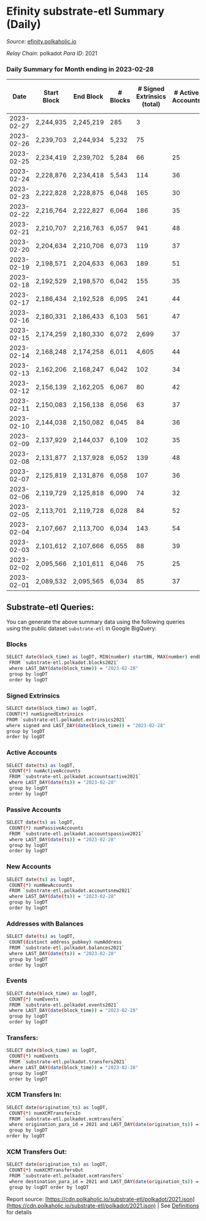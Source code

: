 # Efinity substrate-etl Summary (Daily)

_Source_: [efinity.polkaholic.io](https://efinity.polkaholic.io)

*Relay Chain*: polkadot
*Para ID*: 2021



### Daily Summary for Month ending in 2023-02-28


| Date | Start Block | End Block | # Blocks | # Signed Extrinsics (total) | # Active Accounts | # Passive | # New | # Addresses with Balances | # Events | # Transfers | # XCM Transfers In | # XCM Transfers Out | Issues | 
| ---- | ----------- | --------- | -------- | --------------------------- | ----------------- | --------- | ----- | ------------------------- | -------- | ----------- | ------------------ | ------------------- | ------ |
| 2023-02-27 | 2,244,935 | 2,245,219 | 285 | 3 |  |  |  |  | 584 |   |   |   |  |
| 2023-02-26 | 2,239,703 | 2,244,934 | 5,232 | 75 |  |  |  | 16,132 | 10,836 | 16  |   |   |  |
| 2023-02-25 | 2,234,419 | 2,239,702 | 5,284 | 66 | 25 | 6 |  | 16,127 | 10,883 | 20  |   |   |  |
| 2023-02-24 | 2,228,876 | 2,234,418 | 5,543 | 114 | 36 | 12 | 4 | 16,128 | 11,856 | 29  |   |   |  |
| 2023-02-23 | 2,222,828 | 2,228,875 | 6,048 | 165 | 30 | 13 | 6 | 16,125 | 12,839 | 25  |   |   |  |
| 2023-02-22 | 2,216,764 | 2,222,827 | 6,064 | 186 | 35 | 12 | 5 | 16,119 | 13,010 | 28  |   |   |  |
| 2023-02-21 | 2,210,707 | 2,216,763 | 6,057 | 941 | 48 | 8 | 4 | 16,114 | 20,640 | 56  |   |   |  |
| 2023-02-20 | 2,204,634 | 2,210,706 | 6,073 | 119 | 37 | 17 | 9 | 16,110 | 12,742 | 35  |   |   |  |
| 2023-02-19 | 2,198,571 | 2,204,633 | 6,063 | 189 | 51 | 10 | 5 | 16,101 | 13,088 | 42  |   |   |  |
| 2023-02-18 | 2,192,529 | 2,198,570 | 6,042 | 155 | 35 | 13 | 7 | 16,097 | 12,797 | 23  |   |   |  |
| 2023-02-17 | 2,186,434 | 2,192,528 | 6,095 | 241 | 44 | 10 | 4 | 16,090 | 13,355 | 30  |   |   |  |
| 2023-02-16 | 2,180,331 | 2,186,433 | 6,103 | 561 | 47 | 11 | 9 | 16,088 | 16,320 | 58 ($1.59) |   |   |  |
| 2023-02-15 | 2,174,259 | 2,180,330 | 6,072 | 2,699 | 37 | 11 | 6 | 16,081 | 37,072 | 71  |   |   |  |
| 2023-02-14 | 2,168,248 | 2,174,258 | 6,011 | 4,605 | 44 | 16 | 10 | 16,075 | 61,306 | 60  |   |   |  |
| 2023-02-13 | 2,162,206 | 2,168,247 | 6,042 | 102 | 34 | 6 | 4 | 16,067 | 12,824 | 16  |   |   |  |
| 2023-02-12 | 2,156,139 | 2,162,205 | 6,067 | 80 | 42 | 8 | 6 | 16,064 | 12,673 | 30  |   |   |  |
| 2023-02-11 | 2,150,083 | 2,156,138 | 6,056 | 63 | 37 | 8 | 4 | 16,058 | 12,564 | 15  |   |   |  |
| 2023-02-10 | 2,144,038 | 2,150,082 | 6,045 | 84 | 36 | 12 | 6 | 16,054 | 12,682 | 30  |   |   |  |
| 2023-02-09 | 2,137,929 | 2,144,037 | 6,109 | 102 | 35 | 11 | 3 | 16,050 | 12,921 | 23  |   |   |  |
| 2023-02-08 | 2,131,877 | 2,137,928 | 6,052 | 139 | 48 | 11 | 9 | 16,047 | 13,016 | 27  |   |   |  |
| 2023-02-07 | 2,125,819 | 2,131,876 | 6,058 | 107 | 36 | 17 | 7 | 16,039 | 12,839 | 33  |   |   |  |
| 2023-02-06 | 2,119,729 | 2,125,818 | 6,090 | 74 | 32 | 11 | 3 | 16,032 | 12,716 | 23  |   |   |  |
| 2023-02-05 | 2,113,701 | 2,119,728 | 6,028 | 84 | 52 | 12 | 10 | 16,029 | 12,610 | 31  |   |   |  |
| 2023-02-04 | 2,107,667 | 2,113,700 | 6,034 | 143 | 54 | 11 | 10 | 16,020 | 13,029 | 32 ($129.32) |   |   |  |
| 2023-02-03 | 2,101,612 | 2,107,666 | 6,055 | 88 | 39 | 15 | 7 | 16,010 | 12,740 | 30  |   |   |  |
| 2023-02-02 | 2,095,566 | 2,101,611 | 6,046 | 75 | 25 | 8 | 5 | 16,003 | 12,694 | 16  |   |   |  |
| 2023-02-01 | 2,089,532 | 2,095,565 | 6,034 | 85 | 37 | 13 | 10 | 15,998 | 12,726 | 30  |   |   |  |

## Substrate-etl Queries:
You can generate the above summary data using the following queries using the public dataset `substrate-etl` in Google BigQuery:

### Blocks
```bash
SELECT date(block_time) as logDT, MIN(number) startBN, MAX(number) endBN, COUNT(*) numBlocks 
 FROM `substrate-etl.polkadot.blocks2021`  
 where LAST_DAY(date(block_time)) = "2023-02-28" 
 group by logDT 
 order by logDT
```

### Signed Extrinsics
```bash
SELECT date(block_time) as logDT, 
COUNT(*) numSignedExtrinsics 
FROM `substrate-etl.polkadot.extrinsics2021`  
where signed and LAST_DAY(date(block_time)) = "2023-02-28" 
group by logDT 
order by logDT
```

### Active Accounts
```bash
SELECT date(ts) as logDT, 
 COUNT(*) numActiveAccounts 
 FROM `substrate-etl.polkadot.accountsactive2021` 
 where LAST_DAY(date(ts)) = "2023-02-28" 
 group by logDT 
 order by logDT
```

### Passive Accounts
```bash
SELECT date(ts) as logDT, 
 COUNT(*) numPassiveAccounts 
 FROM `substrate-etl.polkadot.accountspassive2021` 
 where LAST_DAY(date(ts)) = "2023-02-28" 
 group by logDT 
 order by logDT
```

### New Accounts
```bash
SELECT date(ts) as logDT, 
 COUNT(*) numNewAccounts 
 FROM `substrate-etl.polkadot.accountsnew2021` 
 where LAST_DAY(date(ts)) = "2023-02-28" 
 group by logDT
 order by logDT
```

### Addresses with Balances
```bash
SELECT date(ts) as logDT,
 COUNT(distinct address_pubkey) numAddress 
 FROM `substrate-etl.polkadot.balances2021` 
 where LAST_DAY(date(ts)) = "2023-02-28" 
 group by logDT 
 order by logDT
```

### Events
```bash
SELECT date(block_time) as logDT, 
 COUNT(*) numEvents 
 FROM `substrate-etl.polkadot.events2021` 
 where LAST_DAY(date(block_time)) = "2023-02-28" 
 group by logDT 
 order by logDT
```

### Transfers:
```bash
SELECT date(block_time) as logDT, 
 COUNT(*) numEvents 
 FROM `substrate-etl.polkadot.transfers2021` 
 where LAST_DAY(date(block_time)) = "2023-02-28" 
 group by logDT 
 order by logDT
```

### XCM Transfers In:
```bash
SELECT date(origination_ts) as logDT, 
 COUNT(*) numXCMTransfersIn 
 FROM `substrate-etl.polkadot.xcmtransfers` 
 where origination_para_id = 2021 and LAST_DAY(date(origination_ts)) = "2023-02-28" 
 group by logDT 
order by logDT
```

### XCM Transfers Out:
```bash
SELECT date(origination_ts) as logDT, 
 COUNT(*) numXCMTransfersOut 
 FROM `substrate-etl.polkadot.xcmtransfers` 
 where destination_para_id = 2021 and LAST_DAY(date(origination_ts)) = "2023-02-28" 
 group by logDT order by logDT
```


Report source: [https://cdn.polkaholic.io/substrate-etl/polkadot/2021.json](https://cdn.polkaholic.io/substrate-etl/polkadot/2021.json) | See [Definitions](/DEFINITIONS.md) for details
